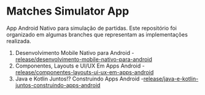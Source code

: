# Matches Simulator App

App Android Nativo para simulação de partidas. Este repositório foi organizado em algumas branches que representam as implementações realizada.

1. Desenvolvimento Mobile Nativo para Android
    -[release/desenvolvimento-mobile-nativo-para-android](https://github.com/robsonpa/matches-simulator-app/tree/release/desenvolvimento-mobile-nativo-para-android)
2. Componentes, Layouts e UI/UX Em Apps Android
    -[release/componentes-layouts-ui-ux-em-apps-android](https://github.com/robsonpa/matches-simulator-app/tree/release/componentes-layouts-ui-ux-em-apps-android)
3. Java e Kotlin Juntos!? Construindo Apps Android
    -[release/java-e-kotlin-juntos-construindo-apps-android](https://github.com/robsonpa/matches-simulator-app/tree/release/release/java-e-kotlin-juntos-construindo-apps-android)
